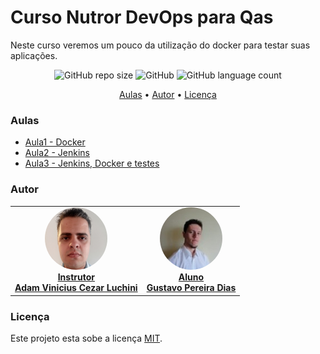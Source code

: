 # Curso Nutror DevOps para Qas

Neste curso veremos um pouco da utilização do docker para testar suas aplicações.

<p align="center">
	<img alt="GitHub repo size" src="https://img.shields.io/github/repo-size/gpd38/cursoNutrorDevOpsParaQas">
	<img alt="GitHub" src="https://img.shields.io/github/license/gpd38/cursoNutrorDevOpsParaQas">
	<img alt="GitHub language count" src="https://img.shields.io/github/languages/count/gpd38/cursoNutrorDevOpsParaQas">
</p>

<p align="center">
	<a href="#Aulas">Aulas</a> •
	<a href="#Autor">Autor</a> •
	<a href="#Licença">Licença</a>
</p>

### Aulas

* [Aula1 - Docker](https://github.com/gpd38/cursoNutrorHtmlCssJavascriptSemComplicacao/blob/main/codigo/aula1.md)
* [Aula2 - Jenkins](https://github.com/gpd38/cursoNutrorHtmlCssJavascriptSemComplicacao/blob/main/codigo/aula2.md)
* [Aula3 - Jenkins, Docker e testes](https://github.com/gpd38/cursoNutrorHtmlCssJavascriptSemComplicacao/blob/main/codigo/aula3.md)

### Autor

<table>
	<tr>
		<td align="center">
			<a href="https://www.linkedin.com/in/adamviniciusqa/">
				<img style="border-radius: 50%;" src="https://github.com/gpd38/cursoNutrorLogicaDeProgramacao/blob/master/img/adam.png" width="100px;" alt=""/>
				<br /><b>Instrutor<br>Adam Vinicius Cezar Luchini</b>
			</a>
			<br />
		</td>
		<td align="center">
			<a href="https://www.linkedin.com/in/gustavopereiradias">
				<img style="border-radius: 50%;" src="https://github.com/gpd38/cursoNutrorLogicaDeProgramacao/blob/master/img/gustavo.png" width="100px;" alt=""/>
				<br /><b>Aluno<br>Gustavo Pereira Dias</b>
			</a>
			<br />
		</td>
	</tr>
</table>


### Licença

Este projeto esta sobe a licença [MIT](./LICENSE).